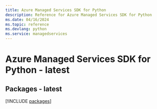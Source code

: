 ```yaml
---
title: Azure Managed Services SDK for Python
description: Reference for Azure Managed Services SDK for Python
ms.date: 04/16/2024
ms.topic: reference
ms.devlang: python
ms.service: managedservices
---
```

# Azure Managed Services SDK for Python - latest
## Packages - latest
[!INCLUDE [packages](managed-services-index.md)]